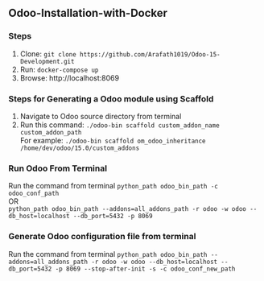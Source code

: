## Odoo-Installation-with-Docker

### Steps
1. Clone: `git clone https://github.com/Arafath1019/Odoo-15-Development.git`
2. Run: `docker-compose up`
3. Browse: http://localhost:8069

### Steps for Generating a Odoo module using Scaffold
1. Navigate to Odoo source directory from terminal
2. Run this command: `./odoo-bin scaffold custom_addon_name custom_addon_path` <br />
For example: `./odoo-bin scaffold om_odoo_inheritance /home/dev/odoo/15.0/custom_addons`

### Run Odoo From Terminal
Run the command from terminal `python_path odoo_bin_path -c odoo_conf_path`
<br />
OR <br />
`python_path odoo_bin_path --addons=all_addons_path -r odoo -w odoo --db_host=localhost --db_port=5432 -p 8069`

### Generate Odoo configuration file from terminal
Run the command from terminal `python_path odoo_bin_path --addons=all_addons_path -r odoo -w odoo --db_host=localhost --db_port=5432 -p 8069 --stop-after-init -s -c odoo_conf_new_path`